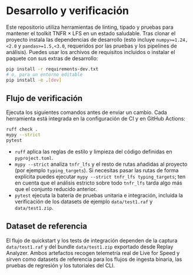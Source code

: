 # Desarrollo y verificación

Este repositorio utiliza herramientas de linting, tipado y pruebas para mantener
el toolkit TNFR × LFS en un estado saludable. Tras clonar el proyecto instala
las dependencias de desarrollo (esto incluye `numpy>=1.24,<2.0` y
`pandas>=1.5,<3.0`, requeridos por las pruebas y los pipelines de análisis).
Puedes usar los archivos de requisitos incluidos o instalar el paquete con sus
extras de desarrollo:

```bash
pip install -r requirements-dev.txt
# o, para un entorno editable
pip install -e .[dev]
```

## Flujo de verificación

Ejecuta los siguientes comandos antes de enviar un cambio. Cada herramienta está
integrada en la configuración de CI y en GitHub Actions:

```bash
ruff check .
mypy --strict
pytest
```

- ``ruff`` aplica las reglas de estilo y limpieza del código definidas en
  ``pyproject.toml``.
- ``mypy --strict`` analiza ``tnfr_lfs`` y el resto de rutas añadidas al
  proyecto (por ejemplo ``typing_targets``). Si necesitas pasar las rutas de
  forma explícita puedes ejecutar ``mypy --strict tnfr_lfs typing_targets``;
  ten en cuenta que el análisis estricto sobre todo ``tnfr_lfs`` tarda algo más
  que el conjunto reducido anterior.
- ``pytest`` ejecuta la batería de pruebas unitaria e integración, incluida la
  verificación de los datasets de ejemplo ``data/test1.raf`` y ``data/test1.zip``.

## Dataset de referencia

El flujo de quickstart y los tests de integración dependen de la captura
``data/test1.raf`` y del bundle ``data/test1.zip`` exportado desde Replay
Analyzer. Ambos artefactos recogen telemetría real de Live for Speed y sirven
como datasets de referencia para los flujos de ingesta binaria, las pruebas de
regresión y los tutoriales del CLI.
